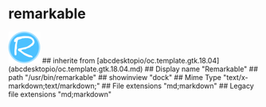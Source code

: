 # remarkable
<img src='icons/remarkable.svg' height='64px' width='64px'>
## inherite from
[abcdesktopio/oc.template.gtk.18.04](abcdesktopio/oc.template.gtk.18.04.md)
## Display name
"Remarkable"
## path
"/usr/bin/remarkable"
## showinview
"dock"
## Mime Type
"text/x-markdown;text/markdown;"
## File extensions
"md;markdown"
## Legacy file extensions
"md;markdown"
